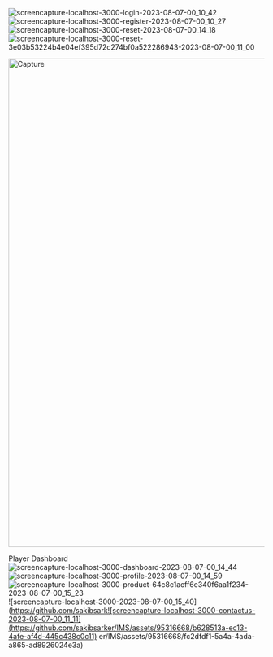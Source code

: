 ![screencapture-localhost-3000-login-2023-08-07-00_10_42](https://github.com/sakibsarker/IMS/assets/95316668/3421d911-fc50-4521-a1ef-bfdc46348de1)
![screencapture-localhost-3000-register-2023-08-07-00_10_27](https://github.com/sakibsarker/IMS/assets/95316668/2dbb577e-b443-47c3-a3c7-74d3ee764214)
![screencapture-localhost-3000-reset-2023-08-07-00_14_18](https://github.com/sakibsarker/IMS/assets/95316668/4e58b865-cf5d-45c1-91f3-3e70bfe4cc2a)
![screencapture-localhost-3000-reset-3e03b53224b4e04ef395d72c274bf0a522286943-2023-08-07-00_11_00](https://github.com/sakibsarker/IMS/assets/95316668/502c09e6-32d8-4e9d-b6ae-4bab864312b4)

<img width="960" alt="Capture" src="https://github.com/sakibsarker/IMS/assets/95316668/25546b67-489f-4d7d-991e-78a67c01f038">

Player Dashboard
![screencapture-localhost-3000-dashboard-2023-08-07-00_14_44](https://github.com/sakibsarker/IMS/assets/95316668/87d79317-c681-4585-b25f-3a485f383b8b)
![screencapture-localhost-3000-profile-2023-08-07-00_14_59](https://github.com/sakibsarker/IMS/assets/95316668/9fd5ff4b-5203-4832-9595-13e8bc88d47c)
![screencapture-localhost-3000-product-64c8c1acff6e340f6aa1f234-2023-08-07-00_15_23](https://github.com/sakibsarker/IMS/assets/95316668/87a947d1-7d46-461e-8c67-df20baa33937)
![screencapture-localhost-3000-2023-08-07-00_15_40](https://github.com/sakibsark![screencapture-localhost-3000-contactus-2023-08-07-00_11_11](https://github.com/sakibsarker/IMS/assets/95316668/b628513a-ec13-4afe-af4d-445c438c0c11)
er/IMS/assets/95316668/fc2dfdf1-5a4a-4ada-a865-ad8926024e3a)
